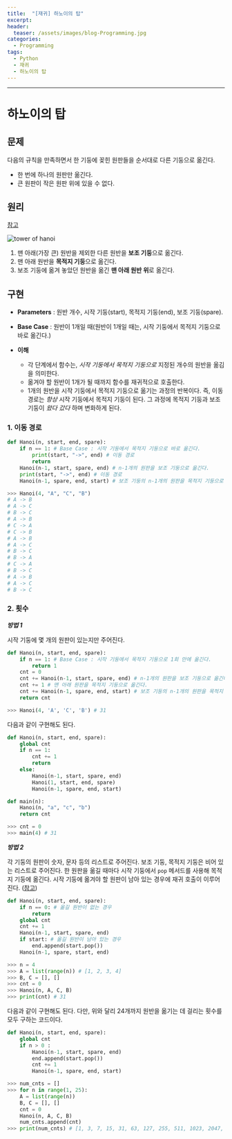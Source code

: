 ```yaml
---
title:  "[재귀] 하노이의 탑"
excerpt:
header:
  teaser: /assets/images/blog-Programming.jpg
categories:
  - Programming
tags:
  - Python
  - 재귀
  - 하노이의 탑
---
```


---





# 하노이의 탑



## 문제



 다음의 규칙을 만족하면서 한 기둥에 꽂힌 원판들을 순서대로 다른 기둥으로 옮긴다.

* 한 번에 하나의 원판만 옮긴다.
* 큰 원판이 작은 원판 위에 있을 수 없다.



## 원리



[참고](https://www.youtube.com/watch?v=buWXDMbY3Ww)



![tower of hanoi]({{site.url}}/assets/images/hanoi.png)



1. 맨 아래(가장 큰) 원반을 제외한 다른 원반을 **보조 기둥**으로 옮긴다.
2. 맨 아래 원반을 **목적지 기둥**으로 옮긴다.
3. 보조 기둥에 옮겨 놓았던 원반을 옮긴 **맨 아래 원반 위**로 옮긴다.



## 구현



* **Parameters** : 원반 개수, 시작 기둥(start), 목적지 기둥(end), 보조 기둥(spare).

* **Base Case** : 원반이 1개일 때(원반이 1개일 때는, 시작 기둥에서 목적지 기둥으로 바로 옮긴다.)
* **이해** 
  * 각 단계에서 함수는, *시작 기둥에서 목적지 기둥으로* 지정된 개수의 원반을 옮김을 의미한다.
  * 옮겨야 할 원반이 1개가 될 때까지 함수를 재귀적으로 호출한다.
  * 1개의 원반을 시작 기둥에서 목적지 기둥으로 옮기는 과정의 반복이다. 즉, 이동 경로는 *항상* 시작 기둥에서 목적지 기둥이 된다. 그 과정에 목적지 기둥과 보조 기둥이 *왔다 갔다* 하며 변화하게 된다. 



### 1. 이동 경로

```python
def Hanoi(n, start, end, spare):
    if n == 1: # Base Case : 시작 기둥에서 목적지 기둥으로 바로 옮긴다.
        print(start, "->", end) # 이동 경로
        return
    Hanoi(n-1, start, spare, end) # n-1개의 원판을 보조 기둥으로 옮긴다.
    print(start, "->", end) # 이동 경로
    Hanoi(n-1, spare, end, start) # 보조 기둥의 n-1개의 원판을 목적지 기둥으로 옮긴다.

>>> Hanoi(4, "A", "C", "B")
# A -> B
# A -> C
# B -> C
# A -> B
# C -> A
# C -> B
# A -> B
# A -> C
# B -> C
# B -> A
# C -> A
# B -> C
# A -> B
# A -> C
# B -> C
```





### 2. 횟수



***방법 1***

 시작 기둥에 몇 개의 원판이 있는지만 주어진다. 

```python
def Hanoi(n, start, end, spare):
    if n == 1: # Base Case : 시작 기둥에서 목적지 기둥으로 1회 만에 옮긴다.
        return 1
    cnt = 0
    cnt += Hanoi(n-1, start, spare, end) # n-1개의 원판을 보조 기둥으로 옮긴다.
    cnt += 1 # 맨 아래 원판을 목적지 기둥으로 옮긴다.
    cnt += Hanoi(n-1, spare, end, start) # 보조 기둥의 n-1개의 원판을 목적지 기둥으로 옮긴다.
    return cnt

>>> Hanoi(4, 'A', 'C', 'B') # 31
```



 다음과 같이 구현해도 된다.

```python
def Hanoi(n, start, end, spare):
    global cnt
    if n == 1:
        cnt += 1
        return
    else:
        Hanoi(n-1, start, spare, end)
        Hanoi(1, start, end, spare)
        Hanoi(n-1, spare, end, start)

def main(n):
    Hanoi(n, "a", "c", "b")
    return cnt

>>> cnt = 0
>>> main(4) # 31
```



***방법 2***

 각 기둥의 원판이 숫자, 문자 등의 리스트로 주어진다. 보조 기둥, 목적지 기둥은 비어 있는 리스트로 주어진다. 한 원판을 옮길 때마다 시작 기둥에서 `pop` 메서드를 사용해 목적지 기둥에 옮긴다. 시작 기둥에 옮겨야 할 원판이 남아 있는 경우에 재귀 호출이 이루어진다. ([참고](https://scipython.com/book/chapter-2-the-core-python-language-i/examples/the-tower-of-hanoi/))

```python
def Hanoi(n, start, end, spare):
    if n == 0: # 옮길 원반이 없는 경우
        return
    global cnt
    cnt += 1
    Hanoi(n-1, start, spare, end)
    if start: # 옮길 원반이 남아 있는 경우
        end.append(start.pop())
    Hanoi(n-1, spare, start, end)

>>> n = 4
>>> A = list(range(n)) # [1, 2, 3, 4]
>>> B, C = [], []
>>> cnt = 0
>>> Hanoi(n, A, C, B)
>>> print(cnt) # 31
```



 다음과 같이 구현해도 된다. 다만, 위와 달리 24개까지 원반을 옮기는 데 걸리는 횟수를 모두 구하는 코드이다.

```python
def Hanoi(n, start, end, spare):    
    global cnt
    if n > 0 :
        Hanoi(n-1, start, spare, end)
        end.append(start.pop())
        cnt += 1
        Hanoi(n-1, spare, end, start)

>>> num_cnts = []
>>> for n in range(1, 25):
    A = list(range(n))
    B, C = [], []
    cnt = 0
    Hanoi(n, A, C, B)
    num_cnts.append(cnt)
>>> print(num_cnts) # [1, 3, 7, 15, 31, 63, 127, 255, 511, 1023, 2047, 4095, 8191, 16383, 32767, 65535, 131071, 262143, 524287, 1048575, 2097151, 4194303, 8388607, 16777215]
```

